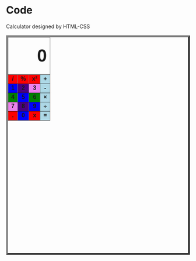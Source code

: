 # Code
Calculator designed by HTML-CSS
<html>
<head>
</head>
<body>
<center>
<table cellpadding="20" cellspacing="5" width="400" height="600" border="5">
<thead>
<td colspan="4" align="right"><br><font face="arial" size="7" contenteditable><b>0</b></font><br><br></td>
</thead>
<tbody>
<tr>
<td bgcolor="red"><center><font face="arial" size="3"><b> / </b></font></center></td>
<td bgcolor="red"><center><font face="arial" size="3"><b> % </b></font></center></td>
<td bgcolor="red"><center><font face="arial" size="3"><b> x² </b></font></center></td>
<td bgcolor="lightblue"><center><font face="arial" size="3"><b> + </b></font></center></td>
</tr><tr>
<td bgcolor="blue"><center><font face="arial" size="3"><b> 1 </b></font></center></td>
<td bgcolor="indigo"><center><font face="arial" size="3"><b> 2 </b></font></center></td>
<td bgcolor="violet"><center><font face="arial" size="3"><b> 3 </b></font></center></td>
<td bgcolor="lightblue"><center><font face="arial" size="3"><b> - </b></font></center></td>
</tr><tr>
<td bgcolor="green"><center><font face="arial" size="3"><b> 4 </b></font></center></td>
<td bgcolor="blue"><center><font face="arial" size="3"><b> 5 </b></font></center></td>
<td bgcolor="green"><center><font face="arial" size="3"><b> 6 </b></font></center></td>
<td bgcolor="lightblue"><center><font face="arial" size="3"><b> × </b></font></center></td>
</tr><tr>
<td bgcolor="violet"><center><font face="arial" size="3"><b> 7 </b></font></center></td>
<td bgcolor="indigo"><center><font face="arial" size="3"><b> 8 </b></font></center></td>
<td bgcolor="blue"><center><font face="arial" size="3"><b> 9 </b></font></center></td>
<td bgcolor="lightblue"><center><font face="arial" size="3"><b> ÷ </b></font></center></td>
</tr><tr>
<td bgcolor="red"><center><font face="arial" size="3"><b> . </b></font></center></td>
<td bgcolor="blue"><center><font face="arial" size="3"><b> 0 </b></font></center></td>
<td bgcolor="red"><center><font face="arial" size="3"><b> x </b></font></center></td>
<td bgcolor="lightblue"><center><font face="arial" size="3"><b> = </b></font></center></td>
</tr>
</tbody>
</table>
</center>
</body>
</html>
